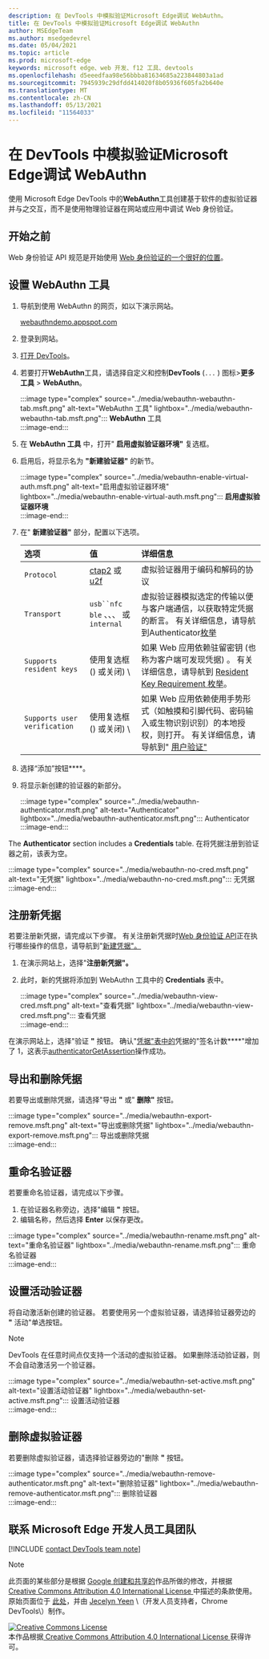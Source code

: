 ```yaml
---
description: 在 DevTools 中模拟验证Microsoft Edge调试 WebAuthn。
title: 在 DevTools 中模拟验证Microsoft Edge调试 WebAuthn
author: MSEdgeTeam
ms.author: msedgedevrel
ms.date: 05/04/2021
ms.topic: article
ms.prod: microsoft-edge
keywords: microsoft edge、web 开发、f12 工具、devtools
ms.openlocfilehash: d5eeedfaa98e56bbba81634685a223844803a1ad
ms.sourcegitcommit: 7945939c29dfdd414020f8b05936f605fa2b640e
ms.translationtype: MT
ms.contentlocale: zh-CN
ms.lasthandoff: 05/13/2021
ms.locfileid: "11564033"
---
```

# <a name="emulate-authenticators-and-debug-webauthn-in-microsoft-edge-devtools"></a>在 DevTools 中模拟验证Microsoft Edge调试 WebAuthn  

使用 Microsoft Edge DevTools 中的**WebAuthn**工具创建基于软件的虚拟验证器并与之交互，而不是使用物理验证器在网站或应用中调试 Web 身份验证。  

## <a name="before-you-begin"></a>开始之前  

Web 身份验证 API 规范是开始使用 [Web 身份验证的一个很好的位置][GithubW3cWebauthn]。  

## <a name="set-up-the-webauthn-tool"></a>设置 WebAuthn 工具  

1.  导航到使用 WebAuthn 的网页，如以下演示网站。  
    
    [webauthndemo.appspot.com][AppspotWebauthndemo]  
    
1.  登录到网站。  
1.  [打开 DevTools][DevtoolsGuideChromiumOpen]。  
1.  若要打开**WebAuthn**工具，请选择自定义和控制**DevTools** \(`...` \) 图标>**更多工具**  >  **WebAuthn**。  
    
    :::image type="complex" source="../media/webauthn-webauthn-tab.msft.png" alt-text="WebAuthn 工具" lightbox="../media/webauthn-webauthn-tab.msft.png":::
       **WebAuthn** 工具  
    :::image-end:::  
    
1.  在 **WebAuthn 工具** 中，打开" **启用虚拟验证器环境"** 复选框。  
1.  启用后，将显示名为 **"新建验证器"** 的新节。  
    
    :::image type="complex" source="../media/webauthn-enable-virtual-auth.msft.png" alt-text="启用虚拟验证器环境" lightbox="../media/webauthn-enable-virtual-auth.msft.png":::
        **启用虚拟验证器环境**  
    :::image-end:::  
    
1.  在" **新建验证器"** 部分，配置以下选项。  
    
    | 选项 | 值 | 详细信息 |  
    |:--- |:--- |:--- |  
    | `Protocol` | [ctap2][FidoallianceSpecsV20Id20180227ClientToAuthenticatorProtocolHtml] 或 [u2f][FidoallianceSpecsU2fV12Ps20170411OverviewHtml] | 虚拟验证器用于编码和解码的协议 |  
    | `Transport` |   `usb``nfc` `ble` 、、、 或 `internal` | 虚拟验证器模拟选定的传输以便与客户端通信，以获取特定凭据的断言。  有关详细信息，请导航到Authenticator[枚举][GithubW3cWebauthnEnumTransport] |  
    |  `Supports resident keys` | 使用复选框 (\) 或关闭\) \ | 如果 Web 应用依赖驻留密钥 \(也称为客户端可发现凭据\) 。  有关详细信息，请导航到 [Resident Key Requirement 枚举][GithubW3cWebauthnEnumResidentkeyrequirement]。 |  
    | `Supports user verification` | 使用复选框 (\) 或关闭\) \ | 如果 Web 应用依赖使用手势形式（如触摸和引脚代码、密码输入或生物识别识别）的本地授权，则打开。  有关详细信息，请导航到" [用户验证"][GithubW3cWebauthnEnumUserverification] |  
    
1.  选择“添加”按钮****。  
1.  将显示新创建的验证器的新部分。  
    
    :::image type="complex" source="../media/webauthn-authenticator.msft.png" alt-text="Authenticator" lightbox="../media/webauthn-authenticator.msft.png":::
       Authenticator  
    :::image-end:::  
    
The **Authenticator** section includes a **Credentials** table.  在将凭据注册到验证器之前，该表为空。  

:::image type="complex" source="../media/webauthn-no-cred.msft.png" alt-text="无凭据" lightbox="../media/webauthn-no-cred.msft.png":::
   无凭据  
:::image-end:::  

## <a name="register-a-new-credential"></a>注册新凭据  

若要注册新凭据，请完成以下步骤。  有关注册新凭据时[Web 身份验证 API][GithubW3cWebauthn]正在执行哪些操作的信息，请导航到"[新建凭据"。][GithubW3cWebauthnSctnCreatecredential]  

1.  在演示网站上，选择"**注册新凭据"。**  
1.  此时，新的凭据将添加到 WebAuthn 工具中的 **Credentials** 表中。  
    
    :::image type="complex" source="../media/webauthn-view-cred.msft.png" alt-text="查看凭据" lightbox="../media/webauthn-view-cred.msft.png":::
       查看凭据  
    :::image-end:::  
    
在演示网站上，选择"验证 **"** 按钮。  确认"[凭据"表中的][GithubW3cWebauthnSctnSignCounter]凭据的"签名计数****"增加了 1，这表示[authenticatorGetAssertion][GithubW3cWebauthnAuthenticatorgetassertion]操作成功。  

## <a name="export-and-remove-credentials"></a>导出和删除凭据  

若要导出或删除凭据，请选择"导出 **"** 或" **删除"** 按钮。  

:::image type="complex" source="../media/webauthn-export-remove.msft.png" alt-text="导出或删除凭据" lightbox="../media/webauthn-export-remove.msft.png":::
   导出或删除凭据  
:::image-end:::  

## <a name="rename-an-authenticator"></a>重命名验证器  

若要重命名验证器，请完成以下步骤。  

1.  在验证器名称旁边，选择"编辑 **"** 按钮。  
1.  编辑名称，然后选择 **Enter** 以保存更改。  

:::image type="complex" source="../media/webauthn-rename.msft.png" alt-text="重命名验证器" lightbox="../media/webauthn-rename.msft.png":::
   重命名验证器  
:::image-end:::  

## <a name="set-the-active-authenticator"></a>设置活动验证器  

将自动激活新创建的验证器。  若要使用另一个虚拟验证器，请选择验证器旁边的 **"** 活动"单选按钮。  

> [!NOTE]
> DevTools 在任意时间点仅支持一个活动的虚拟验证器。  如果删除活动验证器，则不会自动激活另一个验证器。  

:::image type="complex" source="../media/webauthn-set-active.msft.png" alt-text="设置活动验证器" lightbox="../media/webauthn-set-active.msft.png":::
   设置活动验证器  
:::image-end:::  

## <a name="remove-a-virtual-authenticator"></a>删除虚拟验证器  

若要删除虚拟验证器，请选择验证器旁边的"删除 **"** 按钮。  

:::image type="complex" source="../media/webauthn-remove-authenticator.msft.png" alt-text="删除验证器" lightbox="../media/webauthn-remove-authenticator.msft.png":::
   删除验证器  
:::image-end:::  

## <a name="getting-in-touch-with-the-microsoft-edge-devtools-team"></a>联系 Microsoft Edge 开发人员工具团队  

[!INCLUDE [contact DevTools team note](../includes/contact-devtools-team-note.md)]  

<!-- links -->  

[DevtoolsGuideChromiumOpen]: ../open/index.md "打开 Microsoft Edge 开发人员工具 | Microsoft Docs"  

[AppspotWebauthndemo]: https://webauthndemo.appspot.com "Webauthn 演示|Appspot"  

[FidoallianceSpecsV20Id20180227ClientToAuthenticatorProtocolHtml]: https://fidoalliance.org/specs/fido-v2.0-id-20180227/fido-client-to-authenticator-protocol-v2.0-id-20180227.html "CTAP Authenticator客户端 (协议) |fido 联盟"  
[FidoallianceSpecsU2fV12Ps20170411OverviewHtml]: https://fidoalliance.org/specs/fido-u2f-v1.2-ps-20170411/fido-u2f-overview-v1.2-ps-20170411.html "通用 2nd 因素 (U2F) 概述|fido 联盟"  

[GithubW3cWebauthn]: https://w3c.github.io/webauthn "Web 身份验证：用于访问公钥凭据级别 2 的 API |GitHub"  
[GithubW3cWebauthnAuthenticatorgetassertion]: https://w3c.github.io/webauthn#authenticatorgetassertion "authenticatorGetAssertion 操作 - Web 身份验证：用于访问公钥凭据级别 2 的 API |GitHub"  
[GithubW3cWebauthnEnumTransport]: https://w3c.github.io/webauthn#enum-transport "AuthenticatorTransport Enumeration (enum AuthenticatorTransport) - Web Authentication：用于访问公钥凭据级别 2 的 API |W3C"  
[GithubW3cWebauthnEnumResidentkeyrequirement]: https://w3c.github.io/webauthn#enum-residentKeyRequirement "Resident Key Requirement 枚举 (枚举 ResidentKeyRequirement) - Web 身份验证：用于访问公钥凭据级别 2 的 API |W3C"  
[GithubW3cWebauthnEnumUserverification]: https://w3c.github.io/webauthn#user-verification "用户验证 - Web 身份验证：用于访问公钥凭据级别 2 的 API |W3C"  
[GithubW3cWebauthnSctnCreatecredential]: https://w3c.github.io/webauthn#sctn-createCredential "创建新的凭据 - PublicKeyCredential 的 [[Create]] (源、选项、sameOriginWithAncestors) 方法 - Web 身份验证：用于访问公钥凭据级别 2 的 API |GitHub"  
[GithubW3cWebauthnSctnSignCounter]: https://w3c.github.io/webauthn/#sctn-sign-counter "签名计数器注意事项 - Web 身份验证：用于访问公钥凭据级别 2 的 API |GitHub"  

> [!NOTE]
> 此页面的某些部分是根据 [Google 创建和共享的][GoogleSitePolicies]作品所做的修改，并根据[ Creative Commons Attribution 4.0 International License ][CCA4IL]中描述的条款使用。  
> 原始页面位于 [此处](https://developers.google.com/web/tools/chrome-devtools/webauthn/index)，并由 [Jecelyn Yeen][JecelynYeen] \（开发人员支持者，Chrome DevTools\）制作。  

[![Creative Commons License][CCby4Image]][CCA4IL]  
本作品根据[ Creative Commons Attribution 4.0 International License ][CCA4IL]获得许可。  

[CCA4IL]: https://creativecommons.org/licenses/by/4.0  
[CCby4Image]: https://i.creativecommons.org/l/by/4.0/88x31.png  
[GoogleSitePolicies]: https://developers.google.com/terms/site-policies  
[JecelynYeen]: https://developers.google.com/web/resources/contributors#jecelyn-yeen  
